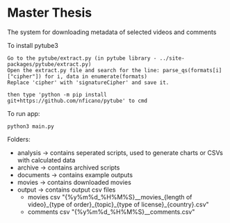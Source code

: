 # Master Thesis

The system for downloading metadata of selected videos and comments

To install pytube3
    
    Go to the pytube/extract.py (in pytube library - ../site-packages/pytube/extract.py)
    Open the extract.py file and search for the line: parse_qs(formats[i]["cipher"]) for i, data in enumerate(formats)
    Replace 'cipher' with 'signatureCipher' and save it.
    
    then type 'python -m pip install git+https://github.com/nficano/pytube' to cmd

To run app:

    python3 main.py


Folders:

- analysis -> contains seperated scripts, used to generate charts or CSVs with calculated data
- archive -> contains archived scripts
- documents -> contains example outputs
- movies -> contains downloaded movies  
- output -> contains output csv files
    - movies csv "{%y%m%d_%H%M%S}\_\_movies_{length of video}\_{type of order}\_{topic}\_{type of license}\_{country}.csv"
    - comments csv "{%y%m%d_%H%M%S}\_\_comments.csv"